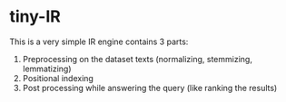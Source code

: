 # tiny-IR
This is a very simple IR engine contains 3 parts:
1. Preprocessing on the dataset texts (normalizing, stemmizing, lemmatizing)
2. Positional indexing
3. Post processing while answering the query (like ranking the results)
